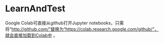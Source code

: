 # LearnAndTest
Google Colab可直接从github打开Jupyter notebooks，只需将“http://github.com/”替换为“https://colab.research.google.com/github/”，就会直接加载到Colab中 。
